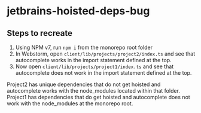 # jetbrains-hoisted-deps-bug

## Steps to recreate

1. Using NPM v7, run `npm i` from the monorepo root folder
2. In Webstorm, open `client/lib/projects/project2/index.ts` and see that autocomplete works in the import statement defined at the top. 
3. Now open `client/lib/projects/project1/index.ts` and see that autocomplete does not work in the import statement defined at the top. 

Project2 has unique dependencies that do not get hoisted and autocomplete works with the node_modules located within that folder. Project1 has dependencies that do get hoisted and autocomplete does not work with the node_modules at the monorepo root.
